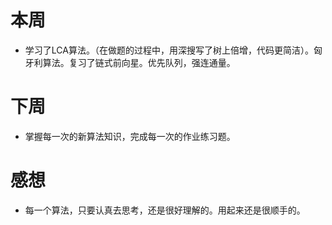 # 本周
- 学习了LCA算法。（在做题的过程中，用深搜写了树上倍增，代码更简洁）。匈牙利算法。复习了链式前向星。优先队列，强连通量。
# 下周
- 掌握每一次的新算法知识，完成每一次的作业练习题。
# 感想
- 每一个算法，只要认真去思考，还是很好理解的。用起来还是很顺手的。
